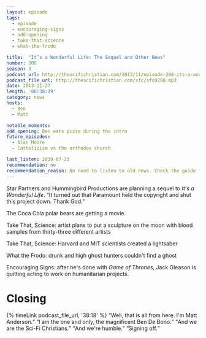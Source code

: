 ```yaml
---
layout: episode
tags:
  - episode
  - encouraging-signs
  - odd-opening
  - take-that-science
  - what-the-frodo

title:  "It’s a Wonderful Life: The Sequel and Other News"
number: 208
season: 3
podcast_url: http://thescifichristian.com/2013/11/episode-208-its-a-wonderful-life-the-sequel-and-other-news/
podcast_file_url: http://thescifichristian.com/sfc/sfc0208.mp3
date: 2013-11-27
length: '00:38:29'
category: news
hosts:
  - Ben
  - Matt

notable_moments:
odd_opening: Ben eats pizza during the intro
future_episodes:
  - Alan Moore 
  - Catholicism vs the orthodox church

last_listen: 2019-07-23
recommendation: no
recommendation_reason: No need to listen to old news. Check the guide for what's interesting in hindsight.
---
```

Star Partners and Hummingbird Productions are planning a sequel to <i class="work-title">It's a Wonderful Life</i>. <q class="archivist inline">It turned out that Paramount held the copyright and shut this project down. Thank God.</q>

The Coca Cola polar bears are getting a movie.

Take That, Science: artist plans to put a sculpture on the moon with blood samples from thirty-three different artists

Take That, Science: Harvard and MIT scientists created a lightsaber

What the Frodo: drunk and high ghost hunters couldn't find a ghost

Encouraging Signs: after he's done with <i class="work-title">Game of Thrones</i>, Jack Gleason is quitting acting to work on humanitarian projects.



# Closing

<div class="quote">
  {% timeLink podcast_file_url, '38:18' %}
  <q class="matt">Well, that is all from here. I'm Matt Anderson.</q>
  <q class="ben">I am the one and only, the magnificent Ben De Bono.</q>
  <q class="matt">And we are the Sci-Fi Christians.</q>
  <q class="ben">And we're humble.</q>
  <q class="matt">Signing off.</q>
</div>